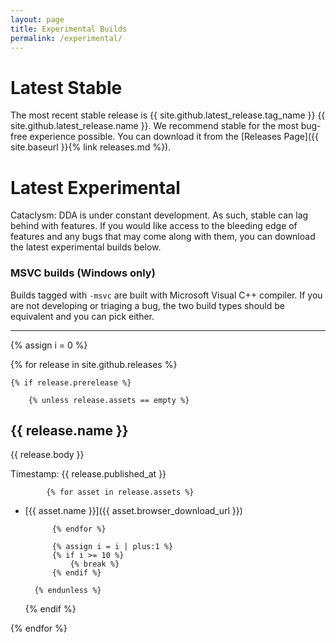 ```yaml
---
layout: page
title: Experimental Builds
permalink: /experimental/
---
```


# Latest Stable
The most recent stable release is {{ site.github.latest_release.tag_name }} {{ site.github.latest_release.name }}.  We recommend stable for the most bug-free experience possible.  You can download it from the [Releases Page]({{ site.baseurl }}{% link releases.md %}).

# Latest Experimental
Cataclysm: DDA is under constant development. As such, stable can lag behind with features. If you would like access to the bleeding edge of features and any bugs that may come along with them, you can download the latest experimental builds below.

### MSVC builds (Windows only)
Builds tagged with `-msvc` are built with Microsoft Visual C++ compiler. If you are not developing or triaging a bug, the two build types should be equivalent and you can pick either.

------------------
<!-- Trying to display all releases seems to cause issues with only ~15 loading, so make a counter
     and only display the most recent 10 releases for which at least one artifact was generated -->
{% assign i = 0 %}

{% for release in site.github.releases %}

    {% if release.prerelease %}

        {% unless release.assets == empty %}

## {{ release.name }}

{{ release.body }}

Timestamp: {{ release.published_at }}

            {% for asset in release.assets %}

* [{{ asset.name }}]({{ asset.browser_download_url }})

            {% endfor %}

            {% assign i = i | plus:1 %}
            {% if i >= 10 %}
                {% break %}
            {% endif %}

        {% endunless %}

    {% endif %}

{% endfor %}
